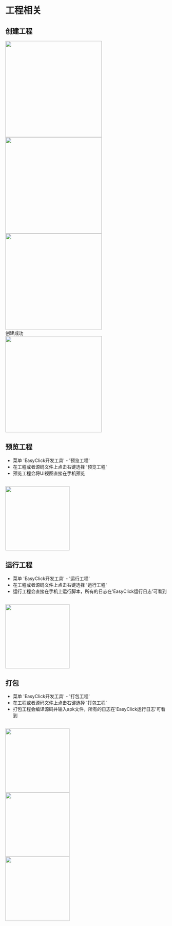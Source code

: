
# 工程相关
## 创建工程
<img src='zh-cn/images/project-1.jpg' width='300'>
<br/>
<img src='zh-cn/images/getstart-3.jpg' width='300' >
<br/>
<img src='zh-cn/images/getstart-4.jpg' width='300' >

<br/>
创建成功
<br/>
<img src='zh-cn/images/project-end.jpg' width='300' >

## 预览工程
- 菜单 'EasyClick开发工具' - '预览工程'
- 在工程或者源码文件上点击右键选择 '预览工程'
- 预览工程会将UI视图直接在手机预览
<br/>
<img src='zh-cn/images/getstart-6.jpg' width='200'>

## 运行工程
- 菜单 'EasyClick开发工具' - '运行工程'
- 在工程或者源码文件上点击右键选择 '运行工程'
- 运行工程会直接在手机上运行脚本，所有的日志在'EasyClick运行日志'可看到
<br/>
<img src='zh-cn/images/getstart-7.jpg' width='200'>

## 打包

- 菜单 'EasyClick开发工具' - '打包工程'
- 在工程或者源码文件上点击右键选择 '打包工程'
- 打包工程会编译源码并输入apk文件，所有的日志在'EasyClick运行日志'可看到
<br/>
<img src='zh-cn/images/project-pkg-1.jpg' width='200'>
<br/>
<img src='zh-cn/images/project-pkg-2.jpg' width='200'>
<br/>
<img src='zh-cn/images/project-pkg-3.jpg' width='200'>